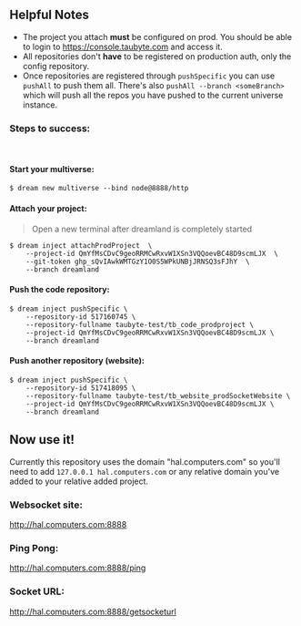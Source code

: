 ## Helpful Notes
- The project you attach **must** be configured on prod. You should be able to login to https://console.taubyte.com and access it.
- All repositories don't **have** to be registered on production auth, only the config repository.
- Once repositories are registered through `pushSpecific` you can use `pushAll` to push them all.  There's also `pushAll --branch <someBranch>` which will push all the repos you have pushed to the current universe instance.



### Steps to success: 
<br/>

#### Start your multiverse:
```shell
$ dream new multiverse --bind node@8888/http
```

#### Attach your project:


> Open a new terminal after dreamland is completely started


```shell
$ dream inject attachProdProject  \
    --project-id QmYfMsCDvC9geoRRMCwRxvW1XSn3VQQoevBC48D9scmLJX  \
    --git-token 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  \
    --branch dreamland
```

#### Push the code repository:
```shell
$ dream inject pushSpecific \
    --repository-id 517160745 \
    --repository-fullname taubyte-test/tb_code_prodproject \
    --project-id QmYfMsCDvC9geoRRMCwRxvW1XSn3VQQoevBC48D9scmLJX \
    --branch dreamland
```

#### Push another repository (website):
```shell
$ dream inject pushSpecific \
    --repository-id 517418095 \
    --repository-fullname taubyte-test/tb_website_prodSocketWebsite \
    --project-id QmYfMsCDvC9geoRRMCwRxvW1XSn3VQQoevBC48D9scmLJX \
    --branch dreamland
```

## Now use it!

Currently this repository uses the domain "hal.computers.com"  so you'll need to add `127.0.0.1 hal.computers.com` or any relative domain you've added to your relative added project.

### Websocket site:
http://hal.computers.com:8888

### Ping Pong:
http://hal.computers.com:8888/ping

### Socket URL:
http://hal.computers.com:8888/getsocketurl